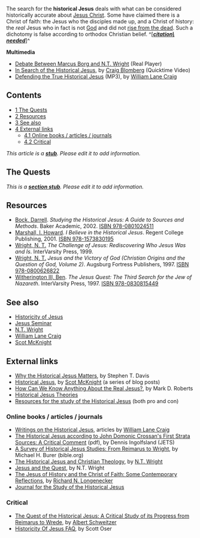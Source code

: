 The search for the **historical Jesus** deals with what can be
considered historically accurate about
[Jesus Christ](Jesus_Christ "Jesus Christ"). Some have claimed
there is a Christ of faith: the Jesus who the disciples made up,
and a Christ of history: the *real* Jesus who in fact is not
[God](God "God") and did not
[rise from the dead](Resurrection_of_Jesus "Resurrection of Jesus").
Such a dichotomy is false according to orthodox Christian belief.
^[***[citation\ needed](http://www.theopedia.com/Theopedia:Writing_guide#Reference_your_work\ "Theopedia:Writing\ guide")***]^

**Multimedia**

-   [Debate Between Marcus Borg and N.T. Wright](http://whyy.org/rameta/FA/FA19990520_40.ram)
    (Real Player)
-   [In Search of the Historical Jesus](http://www.veritas.org/mediafiles/VT-Blomberg%20UCSB-XC.mov),
    by [Craig Blomberg](Craig_Blomberg "Craig Blomberg") (Quicktime
    Video)
-   [Defending the True Historical Jesus](http://www.cru.stuorg.iastate.edu/debate/Defending%20the%20True%20historical%20Jesus%20by%20Craig.mp3)
    (MP3), by
    [William Lane Craig](William_Lane_Craig "William Lane Craig")

## Contents

-   [1 The Quests](#The_Quests)
-   [2 Resources](#Resources)
-   [3 See also](#See_also)
-   [4 External links](#External_links)
    -   [4.1 Online books / articles / journals](#Online_books_.2F_articles_.2F_journals)
    -   [4.2 Critical](#Critical)




*This article is a **[stub](http://www.theopedia.com/Category:Theopedia_stubs "Category:Theopedia stubs")**. Please edit it to add information.*
## The Quests

*This is a **[section stub](http://www.theopedia.com/Category:Theopedia_sectionstubs "Category:Theopedia sectionstubs")**. Please edit it to add information.*
## Resources

-   [Bock, Darrell](Darrell_Bock "Darrell Bock").
    *Studying the Historical Jesus: A Guide to Sources and Methods*.
    Baker Academic, 2002.
    [ISBN 978-0801024511](http://www.theopedia.com/Special:BookSources/9780801024511)
-   [Marshall, I. Howard](I._Howard_Marshall "I. Howard Marshall").
    *I Believe in the Historical Jesus*. Regent College Publishing,
    2001.
    [ISBN 978-1573830195](http://www.theopedia.com/Special:BookSources/9781573830195)
-   [Wright, N. T.](N._T._Wright "N. T. Wright")
    *The Challenge of Jesus: Rediscovering Who Jesus Was and Is*.
    InterVarsity Press, 1999.
-   [Wright, N. T.](N._T._Wright "N. T. Wright")
    *Jesus and the Victory of God (Christian Origins and the Question of God, Volume 2)*.
    Augsburg Fortress Publishers, 1997.
    [ISBN 978-0800626822](http://www.theopedia.com/Special:BookSources/9780800626822)
-   [Witherington III, Ben](Ben_Witherington_III "Ben Witherington III").
    *The Jesus Quest: The Third Search for the Jew of Nazareth*.
    InterVarsity Press, 1997.
    [ISBN 978-0830815449](http://www.theopedia.com/Special:BookSources/9780830815449)

## See also

-   [Historicity of Jesus](Historicity_of_Jesus "Historicity of Jesus")
-   [Jesus Seminar](Jesus_Seminar "Jesus Seminar")
-   [N.T. Wright](N.T._Wright "N.T. Wright")
-   [William Lane Craig](William_Lane_Craig "William Lane Craig")
-   [Scot McKnight](Scot_McKnight "Scot McKnight")

## External links

-   [Why the Historical Jesus Matters](http://www.wcg.org/lit/jesus/davis.htm),
    by Stephen T. Davis
-   [Historical Jesus](http://www.jesuscreed.org/?cat=41), by
    [Scot McKnight](Scot_McKnight "Scot McKnight") (a series of blog
    posts)
-   [How Can We Know Anything About the Real Jesus?](http://www.markdroberts.com/htmfiles/resources/knowaboutjesus.htm),
    by Mark D. Roberts
-   [Historical Jesus Theories](http://www.earlychristianwritings.com/theories.html)
-   [Resources for the study of the Historical Jesus](http://www.textweek.com/mtlk/jesus.htm)
    (both pro and con)

### Online books / articles / journals

-   [Writings on the Historical Jesus](http://www.leaderu.com/offices/billcraig/menus/historical.html),
    articles by
    [William Lane Craig](William_Lane_Craig "William Lane Craig")
-   [The Historical Jesus according to John Domonic Crossan's First Strata Sources: A Critical Comment](http://www.etsjets.org/jets/journal/45/45-3/45-3-PP405-414_JETS.pdf)
    (pdf), by Dennis Ingolfsland (JETS)
-   [A Survey of Historical Jesus Studies: From Reimarus to Wright](http://www.bible.org/page.asp?page_id=539),
    by Michael H. Burer (bible.org)
-   [The Historical Jesus and Christian Theology](http://www.ntwrightpage.com/Wright_Historical_Jesus.htm),
    by [N.T. Wright](N.T._Wright "N.T. Wright")
-   [Jesus and the Quest](http://www.anglicancommunioninstitute.org/articles/jesusquest.htm),
    by N.T. Wright
-   [The Jesus of History and the Christ of Faith: Some Contemporary Reflections](http://www.mcmaster.ca/mjtm/2-51.htm),
    by
    [Richard N. Longenecker](Richard_N._Longenecker "Richard N. Longenecker")
-   [Journal for the Study of the Historical Jesus](http://jhj.sagepub.com/)

### Critical

-   [The Quest of the Historical Jesus: A Critical Study of its Progress from Reimarus to Wrede](http://www.earlychristianwritings.com/schweitzer/),
    by [Albert Schweitzer](Albert_Schweitzer "Albert Schweitzer")
-   [Historicity Of Jesus FAQ](http://www.infidels.org/library/modern/scott_oser/hojfaq.html),
    by Scott Oser



